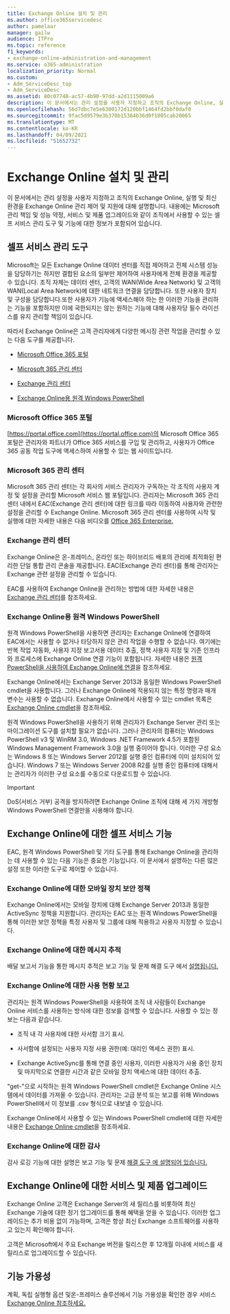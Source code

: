 ```yaml
---
title: Exchange Online 설치 및 관리
ms.author: office365servicedesc
author: pamelaar
manager: gailw
audience: ITPro
ms.topic: reference
f1_keywords:
- exchange-online-administration-and-management
ms.service: o365-administration
localization_priority: Normal
ms.custom:
- Adm_ServiceDesc_top
- Adm_ServiceDesc
ms.assetid: 80c07748-ac57-4b90-97dd-a2d1115009a6
description: 이 문서에서는 관리 설정을 사용자 지정하고 조직의 Exchange Online, 실행 및 최신 환경을 Exchange Online 관리 제어 및 지원에 대해 설명합니다. 내용에는 Microsoft 관리 책임 및 성능 약정, 서비스 및 제품 업그레이드와 같이 조직에서 사용할 수 있는 셀프 서비스 관리 도구 및 기능에 대한 정보가 포함되어 있습니다.
ms.openlocfilehash: 56d7dbc7e5e6300172d120bbf1464fd2bbf0daf0
ms.sourcegitcommit: 9fac5d9579e3b370b15384b36d0f1805cab20065
ms.translationtype: MT
ms.contentlocale: ko-KR
ms.lasthandoff: 04/09/2021
ms.locfileid: "51652732"
---
```

# <a name="exchange-online-setup-and-administration"></a>Exchange Online 설치 및 관리

이 문서에서는 관리 설정을 사용자 지정하고 조직의 Exchange Online, 실행 및 최신 환경을 Exchange Online 관리 제어 및 지원에 대해 설명합니다. 내용에는 Microsoft 관리 책임 및 성능 약정, 서비스 및 제품 업그레이드와 같이 조직에서 사용할 수 있는 셀프 서비스 관리 도구 및 기능에 대한 정보가 포함되어 있습니다.
  
## <a name="self-service-administration-tools"></a>셀프 서비스 관리 도구

Microsoft는 모든 Exchange Online 데이터 센터를 직접 제어하고 전체 시스템 성능을 담당하기는 하지만 결합된 요소의 일부만 제어하여 사용자에게 전체 환경을 제공할 수 있습니다. 조직 자체는 데이터 센터, 고객의 WAN(Wide Area Network) 및 고객의 WAN(Local Area Network)에 대한 네트워크 연결을 담당합니다. 또한 사용자 장치 및 구성을 담당합니다.또한 사용자가 기능에 액세스해야 하는 한 이러한 기능을 관리하는 기능을 포함하지만 이에 국한되지는 않는 원하는 기능에 대해 사용자당 필수 라이선스를 유지 관리할 책임이 있습니다.
  
따라서 Exchange Online은 고객 관리자에게 다양한 메시징 관련 작업을 관리할 수 있는 다음 도구를 제공합니다.
  
- [Microsoft Office 365 포털](exchange-online-setup-and-administration.md#microsoft-office-365-portal)
    
- [Microsoft 365 관리 센터](#microsoft-365-admin-center)
    
- [Exchange 관리 센터](exchange-online-setup-and-administration.md#exchange-admin-center)
    
- [Exchange Online용 원격 Windows PowerShell](exchange-online-setup-and-administration.md#remote-windows-powershell-for-exchange-online)
    
### <a name="microsoft-office-365-portal"></a>Microsoft Office 365 포털

[https://portal.office.com](https://portal.office.com)의 Microsoft Office 365 포털은 관리자와 파트너가 Office 365 서비스를 구입 및 관리하고, 사용자가 Office 365 공동 작업 도구에 액세스하여 사용할 수 있는 웹 사이트입니다.
  
### <a name="microsoft-365-admin-center"></a>Microsoft 365 관리 센터

Microsoft 365 관리 센터는 각 회사의 서비스 관리자가 구독하는 각 조직의 사용자 계정 및 설정을 관리할 Microsoft 서비스 웹 포털입니다. 관리자는 Microsoft 365 관리 센터 내에서 EAC(Exchange 관리 센터)에 대한 링크를 따라 이동하여 사용자와 관련한 설정을 관리할 수 Exchange Online. Microsoft 365 관리 센터를 사용하여 시작 및 실행에 대한 자세한 내용은 다음 비디오를 [Office 365 Enterprise.](https://go.microsoft.com/fwlink/p/?LinkId=271806)
  
### <a name="exchange-admin-center"></a>Exchange 관리 센터

Exchange Online은 온-프레미스, 온라인 또는 하이브리드 배포의 관리에 최적화된 편리한 단일 통합 관리 콘솔을 제공합니다. EAC(Exchange 관리 센터)를 통해 관리자는 Exchange 관련 설정을 관리할 수 있습니다.
  
EAC를 사용하여 Exchange Online을 관리하는 방법에 대한 자세한 내용은 [Exchange 관리 센터](/exchange/exchange-admin-center)를 참조하세요.
  
### <a name="remote-windows-powershell-for-exchange-online"></a>Exchange Online용 원격 Windows PowerShell

원격 Windows PowerShell을 사용하면 관리자는 Exchange Online에 연결하여 EAC에서는 사용할 수 없거나 타당하지 않은 관리 작업을 수행할 수 없습니다. 여기에는 반복 작업 자동화, 사용자 지정 보고서용 데이터 추출, 정책 사용자 지정 및 기존 인프라와 프로세스에 Exchange Online 연결 기능이 포함됩니다. 자세한 내용은 [원격 PowerShell을 사용하여 Exchange Online에 연결](/powershell/exchange/connect-to-exchange-online-powershell)을 참조하세요.
  
Exchange Online에서는 Exchange Server 2013과 동일한 Windows PowerShell cmdlet을 사용합니다. 그러나 Exchange Online에 적용되지 않는 특정 명령과 매개 변수는 사용할 수 없습니다. Exchange Online에서 사용할 수 있는 cmdlet 목록은 [Exchange Online cmdlet](/powershell/exchange/exchange-online-powershell)을 참조하세요.
  
원격 Windows PowerShell을 사용하기 위해 관리자가 Exchange Server 관리 또는 마이그레이션 도구를 설치할 필요가 없습니다. 그러나 관리자의 컴퓨터는 Windows PowerShell v3 및 WinRM 3.0, Windows .NET Framework 4.5가 포함된 Windows Management Framework 3.0을 실행 중이어야 합니다. 이러한 구성 요소는 Windows 8 또는 Windows Server 2012를 실행 중인 컴퓨터에 이미 설치되어 있습니다. Windows 7 또는 Windows Server 2008 R2를 실행 중인 컴퓨터에 대해서는 관리자가 이러한 구성 요소를 수동으로 다운로드할 수 있습니다.
  
> [!IMPORTANT]
> DoS(서비스 거부) 공격을 방지하려면 Exchange Online 조직에 대해 세 가지 개방형 Windows PowerShell 연결만을 사용해야 합니다. 
  
## <a name="self-service-capabilities-for-exchange-online"></a>Exchange Online에 대한 셀프 서비스 기능

EAC, 원격 Windows PowerShell 및 기타 도구를 통해 Exchange Online을 관리하는 데 사용할 수 있는 다음 기능은 중요한 기능입니다. 이 문서에서 설명하는 다른 많은 설정 또한 이러한 도구로 제어할 수 있습니다.
  
### <a name="mobile-device-security-policies-for-exchange-online"></a>Exchange Online에 대한 모바일 장치 보안 정책

Exchange Online에서는 모바일 장치에 대해 Exchange Server 2013과 동일한 ActiveSync 정책을 지원합니다. 관리자는 EAC 또는 원격 Windows PowerShell을 통해 이러한 보안 정책을 특정 사용자 및 그룹에 대해 적용하고 사용자 지정할 수 있습니다.
  
### <a name="message-tracking-for-exchange-online"></a>Exchange Online에 대한 메시지 추적

배달 보고서 기능을 통한 메시지 추적은 보고 기능 및 문제 해결 도구 에서 [설명됩니다.](reporting-features-and-troubleshooting-tools.md)
  
### <a name="usage-reporting-for-exchange-online"></a>Exchange Online에 대한 사용 현황 보고

관리자는 원격 Windows PowerShell을 사용하여 조직 내 사람들이 Exchange Online 서비스를 사용하는 방식에 대한 정보를 검색할 수 있습니다. 사용할 수 있는 정보는 다음과 같습니다.
  
- 조직 내 각 사용자에 대한 사서함 크기 표시.
    
- 사서함에 설정되는 사용자 지정 사용 권한(예: 대리인 액세스 권한) 표시.
    
- Exchange ActiveSync를 통해 연결 중인 사용자, 이러한 사용자가 사용 중인 장치 및 마지막으로 연결한 시간과 같은 모바일 장치 액세스에 대한 데이터 추출.
    
"get-"으로 시작하는 원격 Windows PowerShell cmdlet은 Exchange Online 시스템에서 데이터를 가져올 수 있습니다. 관리자는 고급 분석 또는 보고를 위해 Windows PowerShell에서 이 정보를 .csv 형식으로 내보낼 수 있습니다.
  
Exchange Online에서 사용할 수 있는 Windows PowerShell cmdlet에 대한 자세한 내용은 [Exchange Online cmdlet](/powershell/exchange/exchange-online-powershell)을 참조하세요.
  
### <a name="auditing-for-exchange-online"></a>Exchange Online에 대한 감사

감사 로깅 기능에 대한 설명은 보고 기능 및 문제 [해결 도구 에 설명되어 있습니다.](reporting-features-and-troubleshooting-tools.md)
  
## <a name="service-and-product-upgrades-for-exchange-online"></a>Exchange Online에 대한 서비스 및 제품 업그레이드

Exchange Online 고객은 Exchange Server의 새 릴리스를 비롯하여 최신 Exchange 기술에 대한 정기 업그레이드를 통해 혜택을 얻을 수 있습니다. 이러한 업그레이드는 추가 비용 없이 가능하며, 고객은 항상 최신 Exchange 소프트웨어를 사용하고 있는지 확인해야 합니다.
  
고객은 Microsoft에서 주요 Exchange 버전을 릴리스한 후 12개월 이내에 서비스를 새 릴리스로 업그레이드할 수 있습니다.
  
## <a name="feature-availability"></a>기능 가용성

계획, 독립 실행형 옵션 및온-프레미스 솔루션에서 기능 가용성을 확인한 경우 서비스 [Exchange Online 참조하세요.](exchange-online-service-description.md)
